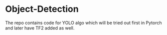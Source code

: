 # Object-Detection
The repo contains code for YOLO algo which will be tried out first in Pytorch and later have TF2 added as well.
